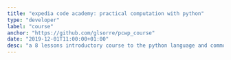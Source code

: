 ```yaml
---
title: "expedia code academy: practical computation with python"
type: "developer"
label: "course"
anchor: "https://github.com/glsorre/pcwp_course"
date: "2019-12-01T11:00:00+01:00"
desc: "a 8 lessons introductory course to the python language and common practical tasks"
---
```

